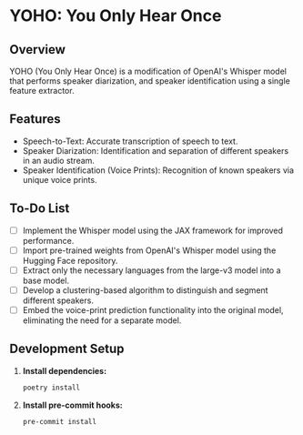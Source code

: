 # YOHO: You Only Hear Once

## Overview

YOHO (You Only Hear Once) is a modification of OpenAI's Whisper model that performs speaker diarization, and speaker identification using a single feature extractor.

## Features

-   Speech-to-Text: Accurate transcription of speech to text.
-   Speaker Diarization: Identification and separation of different speakers in an audio stream.
-   Speaker Identification (Voice Prints): Recognition of known speakers via unique voice prints.

## To-Do List

-   [ ] Implement the Whisper model using the JAX framework for improved performance.
-   [ ] Import pre-trained weights from OpenAI's Whisper model using the Hugging Face repository.
-   [ ] Extract only the necessary languages from the large-v3 model into a base model.
-   [ ] Develop a clustering-based algorithm to distinguish and segment different speakers.
-   [ ] Embed the voice-print prediction functionality into the original model, eliminating the need for a separate model.

## Development Setup

1. **Install dependencies:**

    ```sh
    poetry install
    ```

2. **Install pre-commit hooks:**

    ```sh
    pre-commit install
    ```
